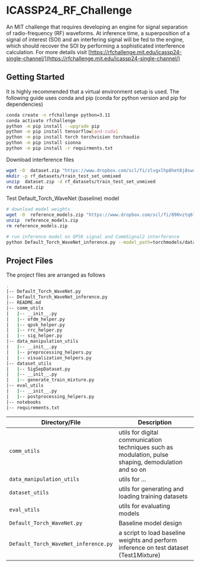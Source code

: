 # ICASSP24_RF_Challenge

An MIT challenge that requires developing an engine for signal separation of radio-frequency (RF) waveforms. At inference time, a superposition of a signal of interest (SOI) and an interfering signal will be fed to the engine, which should recover the SOI by performing a sophisticated interference calculation. For more details visit [https://rfchallenge.mit.edu/icassp24-single-channel/](https://rfchallenge.mit.edu/icassp24-single-channel/)

## Getting Started

It is highly recommended that a virtual environment setup is used. The following guide uses conda and pip (conda for python version and pip for dependencies)

```bash
conda create -n rfchallenge python=3.11
conda activate rfchallenge
python -m pip install --upgrade pip
python -m pip install tensorflow[and-cuda]
python -m pip install torch torchvision torchaudio
python -m pip install sionna
python -m pip install -r requirments.txt
```

Download interference files
```bash
wget -O  dataset.zip "https://www.dropbox.com/scl/fi/zlvgxlhp8het8j8swchgg/dataset.zip?rlkey=4rrm2eyvjgi155ceg8gxb5fc4&dl=0"
mkdir -p rf_datasets/train_test_set_unmixed
unzip  dataset.zip -d rf_datasets/train_test_set_unmixed
rm dataset.zip
```

Test Default_Torch_WaveNet (baseline) model

```bash
# download model weights
wget -O  reference_models.zip "https://www.dropbox.com/scl/fi/890vztq67krephwyr0whb/reference_models.zip?rlkey=6yct3w8rx183f0l3ok2my6rej&dl=0"
unzip  reference_models.zip
rm reference_models.zip

# run inference model on QPSK signal and CommSignal2 interference
python Default_Torch_WaveNet_inference.py --model_path=torchmodels/dataset_qpsk_commsignal2_mixture_wavenet/weights-206000.pt --soi_type=QPSK --num_batches=1000 --batch_size=4 --interference_dir_path=rf_datasets/train_test_set_unmixed/dataset/testset1_frame
```

## Project Files

The project files are arranged as follows
```bash
.
|-- Default_Torch_WaveNet.py
|-- Default_Torch_WaveNet_inference.py
|-- README.md
|-- comm_utils
|   |-- __init__.py
|   |-- ofdm_helper.py
|   |-- qpsk_helper.py
|   |-- rrc_helper.py
|   |-- sig_helper.py
|-- data_manipulation_utils
|   |-- __init__.py
|   |-- preprocessing_helpers.py
|   |-- visualization_helpers.py
|-- dataset_utils
|   |-- SigSepDataset.py
|   |-- __init__.py
|   |-- generate_train_mixture.py
|-- eval_utils
|   |-- __init__.py
|   |-- postprocessing_helpers.py
|-- notebooks
|-- requirements.txt
```
| Directory/File | Description |
| --- | --- |
| `comm_utils` | utils for digital communication techniques such as modulation, pulse shaping, demodulation and so on |
| `data_manipulation_utils` | utils for ... |
| `dataset_utils` | utils for generating and loading training datasets |
| `eval_utils` | utils for evaluating models |
| `Default_Torch_WaveNet.py` | Baseline model design |
| `Default_Torch_WaveNet_inference.py` | a script to load baseline weights and perform inference on test dataset (Test1Mixture) |
